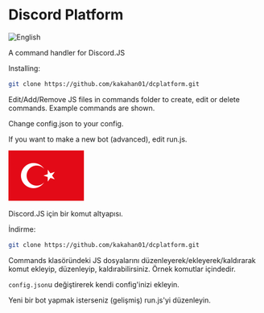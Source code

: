 # Discord Platform

![English](http://stecherandhorowitz.org/wp-content/uploads/2011/06/british-flag-15.gif)

A command handler for Discord.JS

Installing: 
```bash
git clone https://github.com/kakahan01/dcplatform.git
```

Edit/Add/Remove JS files in commands folder to create, edit or delete commands.
Example commands are shown.

Change config.json to your config.

If you want to make a new bot (advanced), edit run.js.

![Türkçe](./tr.png)

Discord.JS için bir komut altyapısı.

İndirme: 
```bash
git clone https://github.com/kakahan01/dcplatform.git
```

Commands klasöründeki JS dosyalarını düzenleyerek/ekleyerek/kaldırarak komut ekleyip, düzenleyip, kaldırabilirsiniz.
Örnek komutlar içindedir.

`config.json`u değiştirerek kendi config'inizi ekleyin.

Yeni bir bot yapmak isterseniz (gelişmiş) run.js'yi düzenleyin.